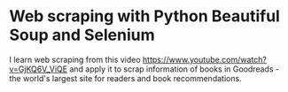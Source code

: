 # Web scraping with Python Beautiful Soup and Selenium 

I learn web scraping from this video https://www.youtube.com/watch?v=GjKQ6V_ViQE and apply it to scrap information of books in Goodreads - the world's largest site for readers and book recommendations.
